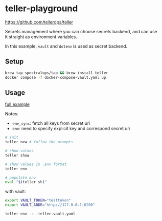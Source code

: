 # teller-playground

<https://github.com/tellerops/teller>

Secrets management where you can choose secrets backend, and can use it straight as environment variables.

In this example, `vault` and `dotenv` is used as secret backend.

## Setup

```bash
brew tap spectralops/tap && brew install teller
docker compose -f docker-compose-vault.yaml up
```

## Usage

[full example](https://github.com/tellerops/teller/blob/master/.teller.example.yml)

Notes:

- `env_sync`: fetch all keys from secret uri
- `env`: need to specify explicit key and correspond secret uri

```bash
# init
teller new # follow the prompts

# show values
teller show

# show values in .env format
teller env

# populate env
eval "$(teller sh)"
```

with vault:

```bash
export VAULT_TOKEN="testtoken"
export VAULT_ADDR="http://127.0.0.1:8200"

teller env -c .teller.vault.yaml
```
